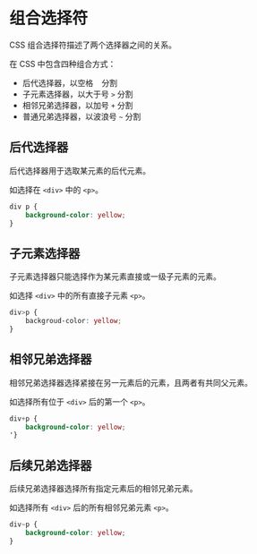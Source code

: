 # 组合选择符

CSS 组合选择符描述了两个选择器之间的关系。

在 CSS 中包含四种组合方式：

- 后代选择器，以空格 ` ` 分割
- 子元素选择器，以大于号 `>` 分割
- 相邻兄弟选择器，以加号 `+` 分割
- 普通兄弟选择器，以波浪号 `~` 分割

## 后代选择器

后代选择器用于选取某元素的后代元素。

如选择在  `<div>` 中的 `<p>`。

``` css
div p {
    background-color: yellow;
}
```

## 子元素选择器

子元素选择器只能选择作为某元素直接或一级子元素的元素。

如选择 `<div>` 中的所有直接子元素 `<p>`。

``` css
div>p {
    backgroud-color: yellow;
}
```

## 相邻兄弟选择器

相邻兄弟选择器选择紧接在另一元素后的元素，且两者有共同父元素。

如选择所有位于 `<div>` 后的第一个 `<p>`。

``` css
div+p {
    background-color: yellow;
'}
```

## 后续兄弟选择器

后续兄弟选择器选择所有指定元素后的相邻兄弟元素。

如选择所有 `<div>` 后的所有相邻兄弟元素 `<p>`。

``` css
div~p {
    background-color: yellow;
}
```